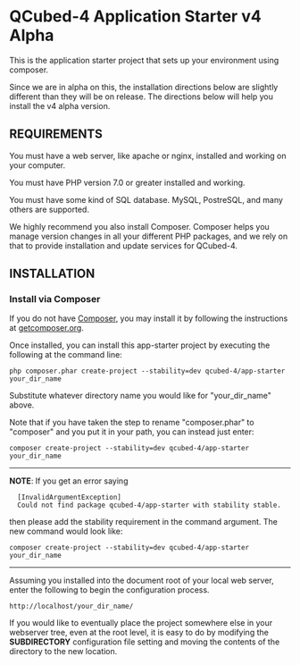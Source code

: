# QCubed-4 Application Starter v4 Alpha
This is the application starter project that sets up your environment using composer. 

Since we are in alpha on this, the installation directions below are slightly different
than they will be on release. The directions below will help you install the v4 alpha
version.

REQUIREMENTS
------------

You must have a web server, like apache or nginx, installed and working on your computer.

You must have PHP version 7.0 or greater installed and working.

You must have some kind of SQL database. MySQL, PostreSQL, and many others are supported.

We highly recommend you also install Composer. Composer helps you manage version changes in all your different
PHP packages, and we rely on that to provide installation and update services for QCubed-4.


INSTALLATION
------------

### Install via Composer

If you do not have [Composer](http://getcomposer.org/), you may install it by following the instructions
at [getcomposer.org](http://getcomposer.org/doc/00-intro.md#installation-nix).

Once installed, you can install this app-starter project by executing the following at the command line:

~~~
php composer.phar create-project --stability=dev qcubed-4/app-starter your_dir_name
~~~

Substitute whatever directory name you would like for "your_dir_name" above. 

Note that if you have taken the step to rename "composer.phar" to "composer" and you put it in your path, you can instead
just enter:

~~~
composer create-project --stability=dev qcubed-4/app-starter your_dir_name
~~~

------------
**NOTE**: If you get an error saying 
~~~
  [InvalidArgumentException]                                        
  Could not find package qcubed-4/app-starter with stability stable.
~~~
then please add the stability requirement in the command argument. The new command would look like: 

~~~
composer create-project --stability=dev qcubed-4/app-starter your_dir_name
~~~
------------

Assuming you installed into the document root of your local web server, enter the following to begin the 
configuration process.

~~~
http://localhost/your_dir_name/
~~~

If you would like to eventually place the project somewhere else in your webserver tree, even at the root level, it is
easy to do by modifying the __SUBDIRECTORY__ configuration file setting and moving the contents of the directory to the
new location.
